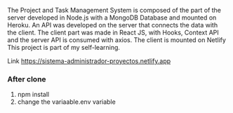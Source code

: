 The Project and Task Management System is composed of the part of the server developed in Node.js with a MongoDB Database and mounted on Heroku.
An API was developed on the server that connects the data with the client.
The client part was made in React JS, with Hooks, Context API and the server API is consumed with axios. The client is mounted on Netlify
This project is part of my self-learning.

Link https://sistema-administrador-proyectos.netlify.app

### After clone
1. npm install
2. change the variaable.env variable
